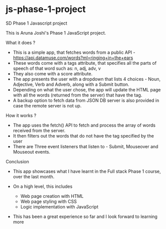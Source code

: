# js-phase-1-project
SD Phase 1 Javascript project

This is Aruna Joshi's Phase 1 JavaScript project.

What it does ?
-   This is a simple app, that fetches words from a public API - https://api.datamuse.com/words?ml=ringing+in+the+ears
-   These words come with a tags attribute, that specifies all the parts of speech of that word such as: n, adj, adv, v
-   They also come with a score attribute.
-   The app presents the user with a dropdown that lists 4 choices - Noun, Adjective, Verb and Adverb, along with a Submit button.
-   Depending on what the user chose, the app will update the HTML page with all the words (returned from the server) that have the tag.
-   A backup option to fetch data from JSON DB server is also provided in case the remote server is not up.

How it works ?
-   The app uses the fetch() API to fetch and process the array of words received from the server.
-   It then filters out the words that do not have the tag specified by the user
-   There are Three event listeners that listen to - Submit, Mouseover and Mouseout events.

Conclusion
-   This app showcases what I have learnt in the Full stack Phase 1 course, over the last month.
-   On a high level, this includes
    -   Web page creation with HTML
    -   Web page styling with CSS
    -   Logic implementation with JavaScript

-   This has been a great experience so far and I look forward to learning more
